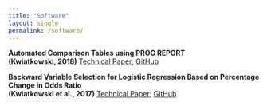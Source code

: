 ```yaml
---
title: "Software"
layout: single
permalink: /software/
---
```


<!---
**lodr: R package for analyzing covariates subject to a limit of detection**  
**(Donovan et al., 2020)**    
[Publication](...); [CRAN](https://cran.r-project.org/web/packages/lodr/index.html); [GitHub](https://github.com/mloop/lodr)

**Towards a data driven approach to screen for autism risk at 12 months of age**  
**(Meera, Donovan et al., 2020)**      
[Publication](https://www.jaacap.org/article/S0890-8567(20)32060-8/fulltext); [GitHub](https://github.com/kmdono02/FYI_Random_Forest)

**R tutorials using Infant Brain Imaging Study (IBIS) data (2020)**  
[Tutorials](https://kmdono02.github.io/Data_Analysis_with_R_IBIS/); [GitHub](https://github.com/kmdono02/Data_Analysis_with_R_IBIS)

**Nonparametric inference for immune response thresholds of risk in vaccine studies (Donovan et al., 2019)**  
[Publication](https://www.ncbi.nlm.nih.gov/pubmed/31285781); [Supplement](https://kmdono02.github.io/Risk_Threshold/); [GitHub](https://github.com/kmdono02/Risk_Threshold)
--->
**Automated Comparison Tables using PROC REPORT**    
**(Kwiatkowski, 2018)**
[Technical Paper](https://www.lexjansen.com/sesug/2018/SESUG2018_Paper-189_Final_PDF.pdf); [GitHub]()

**Backward Variable Selection for Logistic Regression Based on Percentage Change in Odds Ratio**  
**(Kwiatkowski et al., 2017)**
[Technical Paper](https://www.lexjansen.com/sesug/2017/CC-140.pdf); [GitHub]()